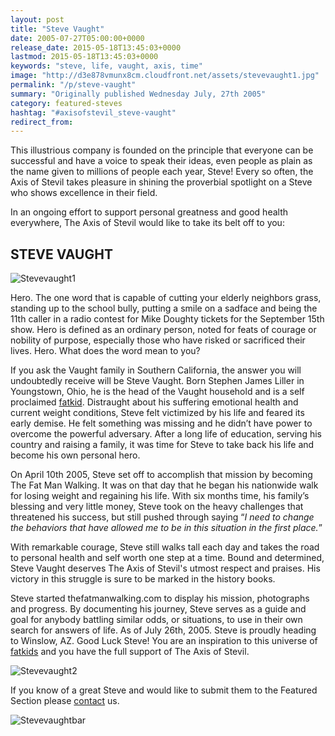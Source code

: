 ```yaml
---
layout: post
title: "Steve Vaught"
date: 2005-07-27T05:00:00+0000
release_date: 2015-05-18T13:45:03+0000
lastmod: 2015-05-18T13:45:03+0000
keywords: "steve, life, vaught, axis, time"
image: "http://d3e878vmunx8cm.cloudfront.net/assets/stevevaught1.jpg"
permalink: "/p/steve-vaught"
summary: "Originally published Wednesday July, 27th 2005"
category: featured-steves
hashtag: "#axisofstevil_steve-vaught"
redirect_from:
---
```


[id_1]: http://d3e878vmunx8cm.cloudfront.net/assets/stevevaught1.jpg "Stevevaught1"[id_2]: http://d3e878vmunx8cm.cloudfront.net/assets/stevevaught2.jpg "Stevevaught2"[id_3]: http://d3e878vmunx8cm.cloudfront.net/assets/stevevaughtmural.jpg "Stevevaughtbar"
This illustrious company is founded on the principle that everyone can be successful and have a voice to speak their ideas, even people as plain as the name given to millions of people each year, Steve! Every so often, the Axis of Stevil takes pleasure in shining the proverbial spotlight on a Steve who shows excellence in their field.

In an ongoing effort to support personal greatness and good health everywhere, The Axis of Stevil would like to take its belt off to you:

## STEVE VAUGHT ##

![Stevevaught1][id_1]

Hero. The one word that is capable of cutting your elderly neighbors grass, standing up to the school bully, putting a smile on a sadface and being the 11th caller in a radio contest for Mike Doughty tickets for the September 15th show. Hero is defined as an ordinary person, noted for feats of courage or nobility of purpose, especially those who have risked or sacrificed their lives. Hero. What does the word mean to you?

If you ask the Vaught family in Southern California, the answer you will undoubtedly receive will be Steve Vaught. Born Stephen James Liller in Youngstown, Ohio, he is the head of the Vaught household and is a self proclaimed [fatkid](/p/fatkid "fatkid"). Distraught about his suffering emotional health and current weight conditions, Steve felt victimized by his life and feared its early demise. He felt something was missing and he didn’t have power to overcome the powerful adversary. After a long life of education, serving his country and raising a family, it was time for Steve to take back his life and become his own personal hero.

On April 10th 2005, Steve set off to accomplish that mission by becoming The Fat Man Walking. It was on that day that he began his nationwide walk for losing weight and regaining his life. With six months time, his family’s blessing and very little money, Steve took on the heavy challenges that threatened his success, but still pushed through saying “*I need to change the behaviors that have allowed me to be in this situation in the first place.*”

With remarkable courage, Steve still walks tall each day and takes the road to personal health and self worth one step at a time. Bound and determined, Steve Vaught deserves The Axis of Stevil's utmost respect and praises. His victory in this struggle is sure to be marked in the history books.

Steve started thefatmanwalking.com to display his mission, photographs and progress. By documenting his journey, Steve serves as a guide and goal for anybody battling similar odds, or situations, to use in their own search for answers of life. As of July 26th, 2005. Steve is proudly heading to Winslow, AZ. Good Luck Steve! You are an inspiration to this universe of [fatkids](/p/fatkid "fatkids") and you have the full support of The Axis of Stevil.

![Stevevaught2][id_2]

If you know of a great Steve and would like to submit them to the Featured Section please [contact](/contact) us.

![Stevevaughtbar][id_3]
